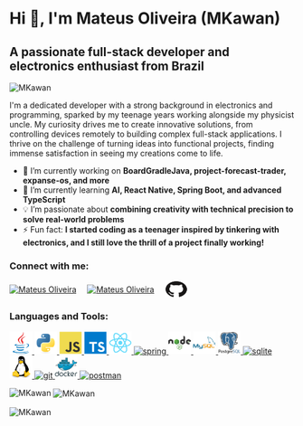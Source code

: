 # Hi 👋, I'm Mateus Oliveira (MKawan)

## A passionate full-stack developer and electronics enthusiast from Brazil

<p align="left"> <img src="https://komarev.com/ghpvc/?username=MKawan&label=Profile%20views&color=0e75b6&style=flat" alt="MKawan" /> </p>

I'm a dedicated developer with a strong background in electronics and programming, sparked by my teenage years working alongside my physicist uncle. My curiosity drives me to create innovative solutions, from controlling devices remotely to building complex full-stack applications. I thrive on the challenge of turning ideas into functional projects, finding immense satisfaction in seeing my creations come to life.

- 🔭 I’m currently working on **BoardGradleJava, project-forecast-trader, expanse-os, and more**
- 🌱 I’m currently learning **AI, React Native, Spring Boot, and advanced TypeScript**
- 💡 I’m passionate about **combining creativity with technical precision to solve real-world problems**
- ⚡ Fun fact: **I started coding as a teenager inspired by tinkering with electronics, and I still love the thrill of a project finally working!**

### Connect with me:
<p align="left">
<a href="https://www.linkedin.com/in/mateus-oliveira-30855a242/" target="blank"><img align="center" src="https://raw.githubusercontent.com/rahuldkjain/github-profile-readme-generator/master/src/images/icons/Social/linked-in-alt.svg" alt="Mateus Oliveira" height="30" width="40" style="margin-right: 15px;" /></a>
<a href="https://www.dio.me/users/mateus77kawan" target="blank"><img align="center" src="https://assets.dio.me/VTgUqMiPAIgvsFdSvgSnVAB5lrqnNxY_N8h8LknnQys/f:webp/q:80/w:120/L2Fzc2V0cy9kaW9tZS9sb2dvLWZ1bGwuc3Zn" alt="Mateus Oliveira" height="30" width="40" style="margin-right: 15px;" /></a>
<a href="https://github.com/MKawan" target="blank"><img align="center" src="https://raw.githubusercontent.com/devicons/devicon/master/icons/github/github-original.svg" alt="MKawan" height="30" width="40" style="margin-right: 15px;" /></a>
</p>

### Languages and Tools:
<p align="left">
<a href="https://www.java.com" target="_blank" rel="noreferrer"> <img src="https://raw.githubusercontent.com/devicons/devicon/master/icons/java/java-original.svg" alt="java" width="40" height="40"/> </a>
<a href="https://www.python.org" target="_blank" rel="noreferrer"> <img src="https://raw.githubusercontent.com/devicons/devicon/master/icons/python/python-original.svg" alt="python" width="40" height="40"/> </a>
<a href="https://developer.mozilla.org/en-US/docs/Web/JavaScript" target="_blank" rel="noreferrer"> <img src="https://raw.githubusercontent.com/devicons/devicon/master/icons/javascript/javascript-original.svg" alt="javascript" width="40" height="40"/> </a>
<a href="https://www.typescriptlang.org/" target="_blank" rel="noreferrer"> <img src="https://raw.githubusercontent.com/devicons/devicon/master/icons/typescript/typescript-original.svg" alt="typescript" width="40" height="40"/> </a>
<a href="https://reactnative.dev/" target="_blank" rel="noreferrer"> <img src="https://raw.githubusercontent.com/devicons/devicon/master/icons/react/react-original.svg" alt="react" width="40" height="40"/> </a>
<a href="https://spring.io/" target="_blank" rel="noreferrer"> <img src="https://www.vectorlogo.zone/logos/springio/springio-icon.svg" alt="spring" width="40" height="40"/> </a>
<a href="https://nodejs.org" target="_blank" rel="noreferrer"> <img src="https://raw.githubusercontent.com/devicons/devicon/master/icons/nodejs/nodejs-original-wordmark.svg" alt="nodejs" width="40" height="40"/> </a>
<a href="https://www.mysql.com/" target="_blank" rel="noreferrer"> <img src="https://raw.githubusercontent.com/devicons/devicon/master/icons/mysql/mysql-original-wordmark.svg" alt="mysql" width="40" height="40"/> </a>
<a href="https://www.postgresql.org" target="_blank" rel="noreferrer"> <img src="https://raw.githubusercontent.com/devicons/devicon/master/icons/postgresql/postgresql-original-wordmark.svg" alt="postgresql" width="40" height="40"/> </a>
<a href="https://www.sqlite.org/" target="_blank" rel="noreferrer"> <img src="https://www.vectorlogo.zone/logos/sqlite/sqlite-icon.svg" alt="sqlite" to="40" height="40"/> </a>
<a href="https://www.linux.org/" target="_blank" rel="noreferrer"> <img src="https://raw.githubusercontent.com/devicons/devicon/master/icons/linux/linux-original.svg" alt="linux" width="40" height="40"/> </a>
<a href="https://git-scm.com/" target="_blank" rel="noreferrer"> <img src="https://www.vectorlogo.zone/logos/git-scm/git-scm-icon.svg" alt="git" width="40" height="40"/> </a>
<a href="https://www.docker.com/" target="_blank" rel="noreferrer"> <img src="https://raw.githubusercontent.com/devicons/devicon/master/icons/docker/docker-original-wordmark.svg" alt="docker" width="40" height="40"/> </a>
<a href="https://postman.com" target="_blank" rel="noreferrer"> <img src="https://www.vectorlogo.zone/logos/getpostman/getpostman-icon.svg" alt="postman" width="40" height="40"/> </a>
</p>

<p><img align="left" src="https://github-readme-stats.vercel.app/api/top-langs?username=MKawan&show_icons=true&locale=en&layout=compact" alt="MKawan" /></p>

<p>&nbsp;<img align="center" src="https://github-readme-stats.vercel.app/api?username=MKawan&show_icons=true&locale=en" alt="MKawan" /></p>

<p><img align="center" src="https://github-readme-streak-stats.herokuapp.com/?user=MKawan&" alt="MKawan" /></p>
